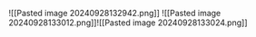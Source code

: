   ![[Pasted image 20240928132942.png]]
  ![[Pasted image 20240928133012.png]]![[Pasted image 20240928133024.png]]
